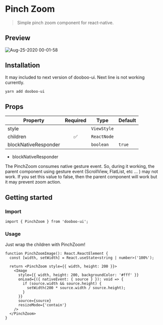 # Pinch Zoom

> Simple pinch zoom component for react-native.  

## Preview

![Aug-25-2020 00-01-58](https://user-images.githubusercontent.com/17980230/91060740-46f90900-e666-11ea-809c-e54899f97d75.gif)

## Installation
It may included to next version of dooboo-ui.
Next line is not working currently.

```sh
yarn add dooboo-ui
```

## Props

| Property             |      Required      | Type                           | Default               |
| -------------------- | :----------------: | ------------------------------ | --------------------- |
| style                |                    | `ViewStyle`                    |                       |
| children             | :white_check_mark: | `ReactNode`                    |                       |
| blockNativeResponder |                    | `boolean`                      | `true`                |

- blockNativeResponder

The PinchZoom consumes native gesture event. So, during it working, the parent component using gesture event (ScrollView, FlatList, etc ... ) may not work. 
If you set this value to false, then the parent component will work but it may prevent zoom action.

## Getting started

### Import

```tsx
import { PinchZoom } from 'dooboo-ui';
```

### Usage
Just wrap the children with PinchZoom!

```tsx
function PinchZoomImage(): React.ReactElement {
  const [width, setWidth] = React.useState<string | number>('100%');

  return <PinchZoom style={{ width, height: 200 }}>
    <Image
      style={{ width, height: 200, backgroundColor: '#fff' }}
      onLoad={({ nativeEvent: { source } }): void => {
        if (source.width && source.height) {
          setWidth(200 * source.width / source.height);
        }
      }}
      source={source}
      resizeMode={'contain'}
    />
  </PinchZoom>
}
```
